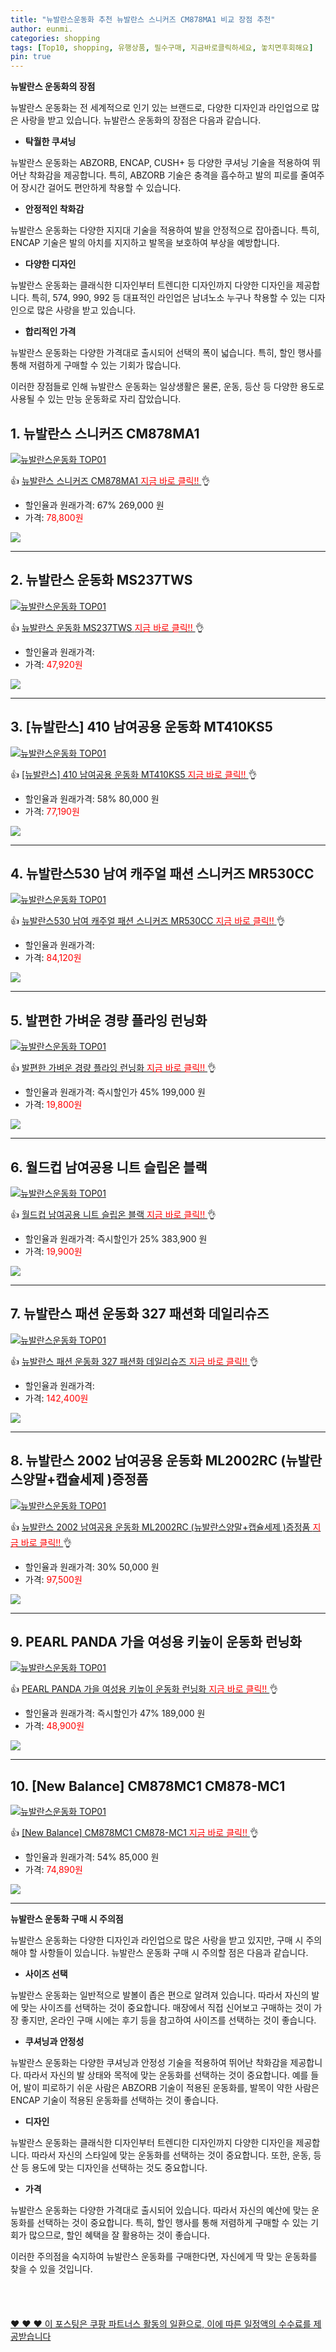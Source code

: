 ```yaml
---
title: "뉴발란스운동화 추천 뉴발란스 스니커즈 CM878MA1 비교 장점 추천"
author: eunmi.
categories: shopping
tags: [Top10, shopping, 유행상품, 필수구매, 지금바로클릭하세요, 놓치면후회해요]
pin: true
---
```

**뉴발란스 운동화의 장점**

뉴발란스 운동화는 전 세계적으로 인기 있는 브랜드로, 다양한 디자인과 라인업으로 많은 사랑을 받고 있습니다. 뉴발란스 운동화의 장점은 다음과 같습니다.

* **탁월한 쿠셔닝**

뉴발란스 운동화는 ABZORB, ENCAP, CUSH+ 등 다양한 쿠셔닝 기술을 적용하여 뛰어난 착화감을 제공합니다. 특히, ABZORB 기술은 충격을 흡수하고 발의 피로를 줄여주어 장시간 걸어도 편안하게 착용할 수 있습니다.

* **안정적인 착화감**

뉴발란스 운동화는 다양한 지지대 기술을 적용하여 발을 안정적으로 잡아줍니다. 특히, ENCAP 기술은 발의 아치를 지지하고 발목을 보호하여 부상을 예방합니다.

* **다양한 디자인**

뉴발란스 운동화는 클래식한 디자인부터 트렌디한 디자인까지 다양한 디자인을 제공합니다. 특히, 574, 990, 992 등 대표적인 라인업은 남녀노소 누구나 착용할 수 있는 디자인으로 많은 사랑을 받고 있습니다.

* **합리적인 가격**

뉴발란스 운동화는 다양한 가격대로 출시되어 선택의 폭이 넓습니다. 특히, 할인 행사를 통해 저렴하게 구매할 수 있는 기회가 많습니다.

이러한 장점들로 인해 뉴발란스 운동화는 일상생활은 물론, 운동, 등산 등 다양한 용도로 사용될 수 있는 만능 운동화로 자리 잡았습니다.

   

## 1. 뉴발란스 스니커즈 CM878MA1

[![뉴발란스운동화 TOP01](https://thumbnail9.coupangcdn.com/thumbnails/remote/230x230ex/image/retail/images/2023/03/17/17/1/83c6cf3c-793b-4696-befc-4c5185eee686.jpg)](https://link.coupang.com/re/AFFSDP?lptag=AF3617701&subid=GithubCoopas&pageKey=7204892614&traceid=V0-153&itemId=18219355277&vendorItemId=85367111920)


👍 [뉴발란스 스니커즈 CM878MA1 <font color=red> 지금 바로 클릭!! </font> ](https://link.coupang.com/re/AFFSDP?lptag=AF3617701&subid=GithubCoopas&pageKey=7204892614&traceid=V0-153&itemId=18219355277&vendorItemId=85367111920) 👌 


- 할인율과 원래가격: 67%  269,000   원
- 가격: <span style='color:red'>78,800원</span>

[![](/discount_price.png)](https://link.coupang.com/re/AFFSDP?lptag=AF3617701&subid=GithubCoopas&pageKey=7204892614&traceid=V0-153&itemId=18219355277&vendorItemId=85367111920)

---


   

## 2. 뉴발란스 운동화 MS237TWS

[![뉴발란스운동화 TOP01](https://thumbnail8.coupangcdn.com/thumbnails/remote/230x230ex/image/retail/images/2023/03/02/15/8/97542ae7-f4cf-456d-8929-d58c2b101933.png)](https://link.coupang.com/re/AFFSDP?lptag=AF3617701&subid=GithubCoopas&pageKey=7170687001&traceid=V0-153&itemId=18064487776&vendorItemId=85218142870)


👍 [뉴발란스 운동화 MS237TWS <font color=red> 지금 바로 클릭!! </font> ](https://link.coupang.com/re/AFFSDP?lptag=AF3617701&subid=GithubCoopas&pageKey=7170687001&traceid=V0-153&itemId=18064487776&vendorItemId=85218142870) 👌 


- 할인율과 원래가격: 
- 가격: <span style='color:red'>47,920원</span>

[![](/discount_price.png)](https://link.coupang.com/re/AFFSDP?lptag=AF3617701&subid=GithubCoopas&pageKey=7170687001&traceid=V0-153&itemId=18064487776&vendorItemId=85218142870)

---


   

## 3. [뉴발란스] 410 남여공용 운동화 MT410KS5

[![뉴발란스운동화 TOP01](https://thumbnail8.coupangcdn.com/thumbnails/remote/230x230ex/image/vendor_inventory/4e84/4c40c51a649e04c15fc5336623581fd19c4640a64ec26ff3d2b8662536a1.jpg)](https://link.coupang.com/re/AFFSDP?lptag=AF3617701&subid=GithubCoopas&pageKey=6912218785&traceid=V0-153&itemId=16662248796&vendorItemId=83891267500)


👍 [[뉴발란스] 410 남여공용 운동화 MT410KS5 <font color=red> 지금 바로 클릭!! </font> ](https://link.coupang.com/re/AFFSDP?lptag=AF3617701&subid=GithubCoopas&pageKey=6912218785&traceid=V0-153&itemId=16662248796&vendorItemId=83891267500) 👌 


- 할인율과 원래가격: 58%  80,000   원
- 가격: <span style='color:red'>77,190원</span>

[![](/discount_price.png)](https://link.coupang.com/re/AFFSDP?lptag=AF3617701&subid=GithubCoopas&pageKey=6912218785&traceid=V0-153&itemId=16662248796&vendorItemId=83891267500)

---


   

## 4. 뉴발란스530 남여 캐주얼 패션 스니커즈 MR530CC

[![뉴발란스운동화 TOP01](https://thumbnail9.coupangcdn.com/thumbnails/remote/230x230ex/image/vendor_inventory/13fd/341134e7cd6478bab75b73a8ea5025616d6cad0f953a5aab776d62d47b81.jpg)](https://link.coupang.com/re/AFFSDP?lptag=AF3617701&subid=GithubCoopas&pageKey=7561055863&traceid=V0-153&itemId=19919884718&vendorItemId=87335578014)


👍 [뉴발란스530 남여 캐주얼 패션 스니커즈 MR530CC <font color=red> 지금 바로 클릭!! </font> ](https://link.coupang.com/re/AFFSDP?lptag=AF3617701&subid=GithubCoopas&pageKey=7561055863&traceid=V0-153&itemId=19919884718&vendorItemId=87335578014) 👌 


- 할인율과 원래가격: 
- 가격: <span style='color:red'>84,120원</span>

[![](/discount_price.png)](https://link.coupang.com/re/AFFSDP?lptag=AF3617701&subid=GithubCoopas&pageKey=7561055863&traceid=V0-153&itemId=19919884718&vendorItemId=87335578014)

---


   

## 5. 발편한 가벼운 경량 플라잉 런닝화

[![뉴발란스운동화 TOP01](https://thumbnail7.coupangcdn.com/thumbnails/remote/230x230ex/image/vendor_inventory/8f89/970b3266eb572f7fb06dfce878e937a25b1ba5372d3ff1affb424abe2965.png)](https://link.coupang.com/re/AFFSDP?lptag=AF3617701&subid=GithubCoopas&pageKey=7651607369&traceid=V0-153&itemId=20360669505&vendorItemId=87444766686)


👍 [발편한 가벼운 경량 플라잉 런닝화 <font color=red> 지금 바로 클릭!! </font> ](https://link.coupang.com/re/AFFSDP?lptag=AF3617701&subid=GithubCoopas&pageKey=7651607369&traceid=V0-153&itemId=20360669505&vendorItemId=87444766686) 👌 


- 할인율과 원래가격: 즉시할인가 45%  199,000   원
- 가격: <span style='color:red'>19,800원</span>

[![](/discount_price.png)](https://link.coupang.com/re/AFFSDP?lptag=AF3617701&subid=GithubCoopas&pageKey=7651607369&traceid=V0-153&itemId=20360669505&vendorItemId=87444766686)

---


   

## 6. 월드컵 남여공용 니트 슬립온 블랙

[![뉴발란스운동화 TOP01](https://thumbnail8.coupangcdn.com/thumbnails/remote/230x230ex/image/vendor_inventory/ab27/083d360cb5fcec5b932a0f86f3bfab9f9979edc63df27164422141605343.jpg)](https://link.coupang.com/re/AFFSDP?lptag=AF3617701&subid=GithubCoopas&pageKey=6173308655&traceid=V0-153&itemId=12065104024&vendorItemId=79337161034)


👍 [월드컵 남여공용 니트 슬립온 블랙 <font color=red> 지금 바로 클릭!! </font> ](https://link.coupang.com/re/AFFSDP?lptag=AF3617701&subid=GithubCoopas&pageKey=6173308655&traceid=V0-153&itemId=12065104024&vendorItemId=79337161034) 👌 


- 할인율과 원래가격: 즉시할인가 25%  383,900   원
- 가격: <span style='color:red'>19,900원</span>

[![](/discount_price.png)](https://link.coupang.com/re/AFFSDP?lptag=AF3617701&subid=GithubCoopas&pageKey=6173308655&traceid=V0-153&itemId=12065104024&vendorItemId=79337161034)

---


   

## 7. 뉴발란스 패션 운동화 327 패션화 데일리슈즈

[![뉴발란스운동화 TOP01](https://thumbnail10.coupangcdn.com/thumbnails/remote/230x230ex/image/vendor_inventory/b4c1/171c456cfcf5589d995aa9c9d493f907274e47c097a12fe72ac4b64b0557.jpg)](https://link.coupang.com/re/AFFSDP?lptag=AF3617701&subid=GithubCoopas&pageKey=7487527265&traceid=V0-153&itemId=19572794326&vendorItemId=86680548140)


👍 [뉴발란스 패션 운동화 327 패션화 데일리슈즈 <font color=red> 지금 바로 클릭!! </font> ](https://link.coupang.com/re/AFFSDP?lptag=AF3617701&subid=GithubCoopas&pageKey=7487527265&traceid=V0-153&itemId=19572794326&vendorItemId=86680548140) 👌 


- 할인율과 원래가격: 
- 가격: <span style='color:red'>142,400원</span>

[![](/discount_price.png)](https://link.coupang.com/re/AFFSDP?lptag=AF3617701&subid=GithubCoopas&pageKey=7487527265&traceid=V0-153&itemId=19572794326&vendorItemId=86680548140)

---


   

## 8. 뉴발란스 2002 남여공용 운동화 ML2002RC (뉴발란스양말+캡슐세제 )증정품

[![뉴발란스운동화 TOP01](https://thumbnail9.coupangcdn.com/thumbnails/remote/230x230ex/image/vendor_inventory/2c28/cba743c8783edea457af501dd816c74ffc54b702525abc92f9482a472d8b.jpg)](https://link.coupang.com/re/AFFSDP?lptag=AF3617701&subid=GithubCoopas&pageKey=7606204581&traceid=V0-153&itemId=20133118779&vendorItemId=87227032217)


👍 [뉴발란스 2002 남여공용 운동화 ML2002RC (뉴발란스양말+캡슐세제 )증정품 <font color=red> 지금 바로 클릭!! </font> ](https://link.coupang.com/re/AFFSDP?lptag=AF3617701&subid=GithubCoopas&pageKey=7606204581&traceid=V0-153&itemId=20133118779&vendorItemId=87227032217) 👌 


- 할인율과 원래가격: 30%  50,000   원
- 가격: <span style='color:red'>97,500원</span>

[![](/discount_price.png)](https://link.coupang.com/re/AFFSDP?lptag=AF3617701&subid=GithubCoopas&pageKey=7606204581&traceid=V0-153&itemId=20133118779&vendorItemId=87227032217)

---


   

## 9. PEARL PANDA 가을 여성용 키높이 운동화 런닝화

[![뉴발란스운동화 TOP01](https://thumbnail6.coupangcdn.com/thumbnails/remote/230x230ex/image/vendor_inventory/f9c1/3b26c7e10c475211d93d03873f2407cf8b9ce2353954a522accd189003ca.jpg)](https://link.coupang.com/re/AFFSDP?lptag=AF3617701&subid=GithubCoopas&pageKey=7655333191&traceid=V0-153&itemId=20379962217&vendorItemId=87463288159)


👍 [PEARL PANDA 가을 여성용 키높이 운동화 런닝화 <font color=red> 지금 바로 클릭!! </font> ](https://link.coupang.com/re/AFFSDP?lptag=AF3617701&subid=GithubCoopas&pageKey=7655333191&traceid=V0-153&itemId=20379962217&vendorItemId=87463288159) 👌 


- 할인율과 원래가격: 즉시할인가 47%  189,000   원
- 가격: <span style='color:red'>48,900원</span>

[![](/discount_price.png)](https://link.coupang.com/re/AFFSDP?lptag=AF3617701&subid=GithubCoopas&pageKey=7655333191&traceid=V0-153&itemId=20379962217&vendorItemId=87463288159)

---


   

## 10. [New Balance] CM878MC1 CM878-MC1

[![뉴발란스운동화 TOP01](https://thumbnail7.coupangcdn.com/thumbnails/remote/230x230ex/image/vendor_inventory/3231/8a3c7766bea8c5172bd1d848d42fc5d41fc9776e8285f7bc79d54fedf126.jpg)](https://link.coupang.com/re/AFFSDP?lptag=AF3617701&subid=GithubCoopas&pageKey=6735851444&traceid=V0-153&itemId=15707425660&vendorItemId=87288639150)


👍 [[New Balance] CM878MC1 CM878-MC1 <font color=red> 지금 바로 클릭!! </font> ](https://link.coupang.com/re/AFFSDP?lptag=AF3617701&subid=GithubCoopas&pageKey=6735851444&traceid=V0-153&itemId=15707425660&vendorItemId=87288639150) 👌 


- 할인율과 원래가격: 54%  85,000   원
- 가격: <span style='color:red'>74,890원</span>

[![](/discount_price.png)](https://link.coupang.com/re/AFFSDP?lptag=AF3617701&subid=GithubCoopas&pageKey=6735851444&traceid=V0-153&itemId=15707425660&vendorItemId=87288639150)

---
**뉴발란스 운동화 구매 시 주의점**

뉴발란스 운동화는 다양한 디자인과 라인업으로 많은 사랑을 받고 있지만, 구매 시 주의해야 할 사항들이 있습니다. 뉴발란스 운동화 구매 시 주의할 점은 다음과 같습니다.

* **사이즈 선택**

뉴발란스 운동화는 일반적으로 발볼이 좁은 편으로 알려져 있습니다. 따라서 자신의 발에 맞는 사이즈를 선택하는 것이 중요합니다. 매장에서 직접 신어보고 구매하는 것이 가장 좋지만, 온라인 구매 시에는 후기 등을 참고하여 사이즈를 선택하는 것이 좋습니다.

* **쿠셔닝과 안정성**

뉴발란스 운동화는 다양한 쿠셔닝과 안정성 기술을 적용하여 뛰어난 착화감을 제공합니다. 따라서 자신의 발 상태와 목적에 맞는 운동화를 선택하는 것이 중요합니다. 예를 들어, 발이 피로하기 쉬운 사람은 ABZORB 기술이 적용된 운동화를, 발목이 약한 사람은 ENCAP 기술이 적용된 운동화를 선택하는 것이 좋습니다.

* **디자인**

뉴발란스 운동화는 클래식한 디자인부터 트렌디한 디자인까지 다양한 디자인을 제공합니다. 따라서 자신의 스타일에 맞는 운동화를 선택하는 것이 중요합니다. 또한, 운동, 등산 등 용도에 맞는 디자인을 선택하는 것도 중요합니다.

* **가격**

뉴발란스 운동화는 다양한 가격대로 출시되어 있습니다. 따라서 자신의 예산에 맞는 운동화를 선택하는 것이 중요합니다. 특히, 할인 행사를 통해 저렴하게 구매할 수 있는 기회가 많으므로, 할인 혜택을 잘 활용하는 것이 좋습니다.

이러한 주의점을 숙지하여 뉴발란스 운동화를 구매한다면, 자신에게 딱 맞는 운동화를 찾을 수 있을 것입니다.<br><br><br><br><br> [ ❤ ❤ ❤ 이 포스팅은 쿠팡 파트너스 활동의 일환으로, 이에 따른 일정액의 수수료를 제공받습니다](https://link.coupang.com/a/bcEFyh)